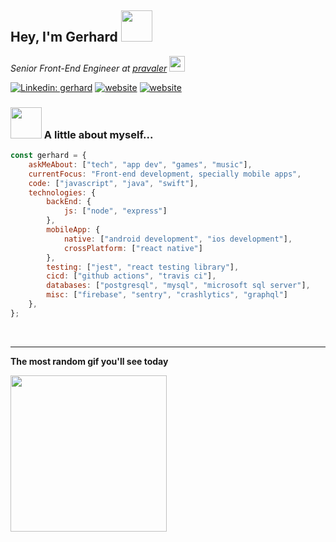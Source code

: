 <h2>Hey, I'm Gerhard <img src="https://emojis.slackmojis.com/emojis/images/1643514890/9034/keanu_thanks.gif?1643514890" width="50"></h2>
<p>
   <em>
   Senior Front-End Engineer at <a href="https://www.pravaler.com.br/">pravaler</a>
   <img src="https://media.giphy.com/media/WUlplcMpOCEmTGBtBW/giphy.gif" width="25"> 
   </em>
</p>


[![Linkedin: gerhard](https://img.shields.io/badge/gerhard-0e76a8?style=flat-square&logo=Linkedin&logoColor=F2F4FF)](https://www.linkedin.com/in/gerhard-p/)
[![website](https://img.shields.io/badge/website-4285F4?style=flat-square&logo=Google-chrome&logoColor=white)](https://google.com.br/)
[![website](https://img.shields.io/badge/discord-7289da?style=flat-square&logo=discord&logoColor=F2F4FF)](https://discordapp.com/users/gpresser)

### <img src="https://media.giphy.com/media/VgCDAzcKvsR6OM0uWg/giphy.gif" width="50"> A little about myself...  

```javascript
const gerhard = {
    askMeAbout: ["tech", "app dev", "games", "music"],
    currentFocus: "Front-end development, specially mobile apps",
    code: ["javascript", "java", "swift"],
    technologies: {
        backEnd: {
            js: ["node", "express"]
        },
        mobileApp: {
            native: ["android development", "ios development"],
            crossPlatform: ["react native"]
        },
        testing: ["jest", "react testing library"],
        cicd: ["github actions", "travis ci"],
        databases: ["postgresql", "mysql", "microsoft sql server"],
        misc: ["firebase", "sentry", "crashlytics", "graphql"]
    },
};
```
<br><hr>
**The most random gif you'll see today**

<img src="https://media.giphy.com/media/l3V0x6kdXUW9M4ONq/giphy.gif" width="250">
